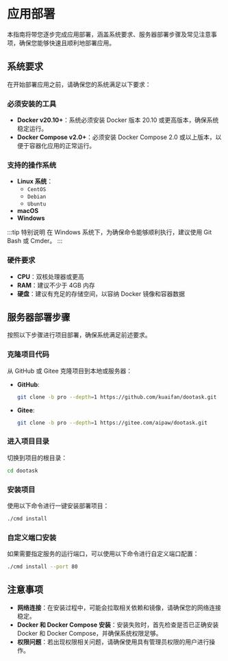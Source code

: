 # 应用部署

本指南将带您逐步完成应用部署，涵盖系统要求、服务器部署步骤及常见注意事项，确保您能够快速且顺利地部署应用。

## 系统要求

在开始部署应用之前，请确保您的系统满足以下要求：

### 必须安装的工具
- **Docker v20.10+**：系统必须安装 Docker 版本 20.10 或更高版本，确保系统稳定运行。
- **Docker Compose v2.0+**：必须安装 Docker Compose 2.0 或以上版本，以便于容器化应用的正常运行。

### 支持的操作系统
- **Linux 系统**：
  - `CentOS`
  - `Debian`
  - `Ubuntu`
- **macOS**
- **Windows**

:::tip 特别说明
在 Windows 系统下，为确保命令能够顺利执行，建议使用 Git Bash 或 Cmder。
:::

### 硬件要求
- **CPU**：双核处理器或更高
- **RAM**：建议不少于 4GB 内存
- **硬盘**：建议有充足的存储空间，以容纳 Docker 镜像和容器数据


## 服务器部署步骤

按照以下步骤进行项目部署，确保系统满足前述要求。

### 克隆项目代码

从 GitHub 或 Gitee 克隆项目到本地或服务器：

- **GitHub**:
  ```bash
  git clone -b pro --depth=1 https://github.com/kuaifan/dootask.git
  ```

- **Gitee**:
  ```bash
  git clone -b pro --depth=1 https://gitee.com/aipaw/dootask.git
  ```

### 进入项目目录

切换到项目的根目录：
```bash
cd dootask
```

### 安装项目

使用以下命令进行一键安装部署项目：
```bash
./cmd install
```

### 自定义端口安装

如果需要指定服务的运行端口，可以使用以下命令进行自定义端口配置：
```bash
./cmd install --port 80
```

## 注意事项

- **网络连接**：在安装过程中，可能会拉取相关依赖和镜像，请确保您的网络连接稳定。
- **Docker 和 Docker Compose 安装**：安装失败时，首先检查是否已正确安装 Docker 和 Docker Compose，并确保系统权限足够。
- **权限问题**：若出现权限相关问题，请确保使用具有管理员权限的用户进行操作。
